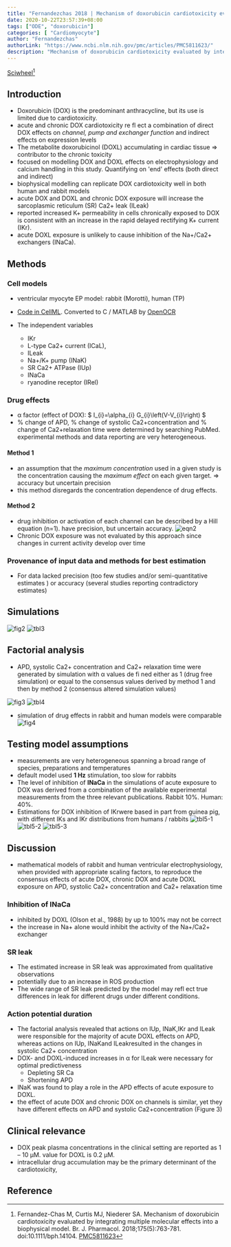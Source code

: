 ```yaml
---
title: "Fernandezchas 2018 | Mechanism of doxorubicin cardiotoxicity evaluated by integrating multiple molecular effects into a biophysical model"
date: 2020-10-22T23:57:39+08:00
tags: ["ODE", "doxorubicin"]
categories: [ "Cardiomyocyte"]
author: "Fernandezchas"
authorLink: "https://www.ncbi.nlm.nih.gov/pmc/articles/PMC5811623/"
description: "Mechanism of doxorubicin cardiotoxicity evaluated by integrating multiple molecular effects into a biophysical model"
---
```


[Sciwheel](https://sciwheel.com/work/#/items/5413213)[^Fernandez-Chas2018]

<!--more-->

## Introduction
* Doxorubicin (DOX) is the predominant anthracycline, but its use is limited due to cardiotoxicity.
* acute and chronic DOX cardiotoxicity re fl ect a combination of direct DOX effects on *channel, pump and exchanger function* and indirect effects on expression levels
* The metabolite doxorubicinol (DOXL) accumulating in cardiac tissue => contributor to the chronic toxicity
* focused on modelling DOX and DOXL effects on electrophysiology and calcium handling in this study. Quantifying on 'end' effects (both direct and indirect)
* biophysical modelling can replicate DOX cardiotoxicity well in both human and rabbit models
* acute DOX and DOXL and chronic DOX exposure will increase the sarcoplasmic reticulum (SR) Ca2+ leak (ILeak)
* reported increased K+ permeability in cells chronically exposed to DOX is consistent with an increase in the rapid delayed rectifying K+ current (IKr).
* acute DOXL exposure is unlikely to cause inhibition of the Na+/Ca2+ exchangers (INaCa).
## Methods
### Cell models
* ventricular myocyte EP model: rabbit (Morotti), human (TP)
* [Code in CellML](https://models.physiomeproject.org/workspace/49c). Converted to C / MATLAB by [OpenOCR](http://opencor.ws)

* The independent variables
    * IKr
    * L-type Ca2+ current (ICaL),
    * ILeak
    * Na+/K+ pump (INaK)
    * SR Ca2+ ATPase (IUp)
    * INaCa
    * ryanodine receptor (IRel)
### Drug effects
* α factor (effect of DOX): $ I_{i}=\alpha_{i} G_{i}\left(V-V_{i}\right) $
* % change of APD, % change of systolic Ca2+concentration and % change of Ca2+relaxation time were determined by searching PubMed. experimental methods and data reporting are very heterogeneous.
#### Method 1
* an assumption that the *maximum concentration* used in a given study is the concentration causing the *maximum effect* on each given target. => accuracy but uncertain precision
* this method disregards the concentration dependence of drug effects.
#### Method 2
* drug inhibition or activation of each channel can be described by a Hill equation (n=1). have precision, but uncertain accuracy.
![eqn2](https://user-images.githubusercontent.com/40054455/86617392-bac55080-bfe9-11ea-94d9-62b90a7a31bd.png)
* Chronic DOX exposure was not evaluated by this approach since changes in current activity develop over time
### Provenance of input data and methods for best estimation
* For data lacked precision (too few studies and/or semi-quantitative estimates ) or accuracy (several studies reporting contradictory estimates)

## Simulations
![fig2](https://user-images.githubusercontent.com/40054455/86617395-bb5de700-bfe9-11ea-917d-408297936d98.png)
![tbl3](https://user-images.githubusercontent.com/40054455/86617401-bdc04100-bfe9-11ea-8990-643be36be170.png)
## Factorial analysis
* APD, systolic Ca2+ concentration and Ca2+ relaxation time were generated by simulation with α values de fi ned either as 1 (drug free simulation) or equal to the consensus values derived by method 1 and then by method 2 (consensus altered simulation values)

![fig3](https://user-images.githubusercontent.com/40054455/86617399-bc8f1400-bfe9-11ea-9910-7639c03aff04.png)
![tbl4](https://user-images.githubusercontent.com/40054455/86617403-be58d780-bfe9-11ea-8ced-4288eb184b3e.png)

* simulation of drug effects in rabbit and human models were comparable
![fig4](https://user-images.githubusercontent.com/40054455/86617400-bdc04100-bfe9-11ea-8a7a-03fbc97cf601.png)

## Testing model assumptions
* measurements are very heterogeneous spanning a broad range of species, preparations and temperatures
* default model used **1 Hz** stimulation, too slow for rabbits
* The level of inhibition of **INaCa** in the simulations of acute exposure to DOX was derived from a combination of the available experimental measurements from the three relevant publications. Rabbit 10%. Human: 40%.
* Estimations for DOX inhibition of IKrwere based in part from guinea pig, with different IKs and IKr distributions from humans / rabbits
![tbl5-1](https://user-images.githubusercontent.com/40054455/86617404-bef16e00-bfe9-11ea-8efd-788b63f7f2a2.png)
![tbl5-2](https://user-images.githubusercontent.com/40054455/86617408-bef16e00-bfe9-11ea-9418-0e63b948055e.png)
![tbl5-3](https://user-images.githubusercontent.com/40054455/86617411-bf8a0480-bfe9-11ea-86a9-046e91aafd33.png)
## Discussion
* mathematical models of rabbit and human ventricular electrophysiology, when provided with appropriate scaling factors, to reproduce the consensus effects of acute DOX, chronic DOX and acute DOXL exposure on APD, systolic Ca2+ concentration and Ca2+ relaxation time
### Inhibition of INaCa
* inhibited by DOXL (Olson et al., 1988) by up to 100% may not be correct
* the increase in Na+ alone would inhibit the activity of the Na+/Ca2+ exchanger
### SR leak
* The estimated increase in SR leak was approximated from qualitative observations
* potentially due to an increase in ROS production
* The wide range of SR leak predicted by the model may refl ect true differences in leak for different drugs under different conditions.
### Action potential duration
* The factorial analysis revealed that actions on IUp, INaK,IKr and ILeak were responsible for the majority of acute DOXL effects on APD, whereas actions on IUp, INaKand ILeakresulted in the changes in systolic Ca2+ concentration
* DOX- and DOXL-induced increases in α for ILeak were necessary for optimal predictiveness
    * Depleting SR Ca
    * Shortening APD
* INaK was found to play a role in the APD effects of acute exposure to DOXL.
* the effect of acute DOX and chronic DOX on channels is similar, yet they have different effects on APD and systolic Ca2+concentration (Figure 3)
## Clinical relevance
* DOX peak plasma concentrations in the clinical setting are reported as 1 – 10 μM. value for DOXL is 0.2 μM.
* intracellular drug accumulation may be the primary determinant of the cardiotoxicity,

## Reference
[^Fernandez-Chas2018]: Fernandez-Chas M, Curtis MJ, Niederer SA. Mechanism of doxorubicin cardiotoxicity evaluated by integrating multiple molecular effects into a biophysical model. Br. J. Pharmacol. 2018;175(5):763-781. doi:10.1111/bph.14104. [PMC5811623](http://www.ncbi.nlm.nih.gov/pmc/articles/PMC5811623)
